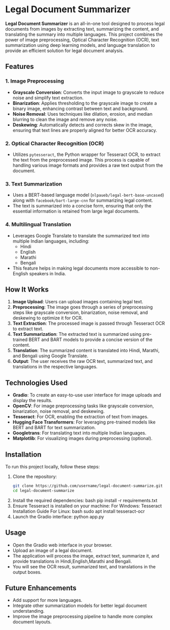 # Legal Document Summarizer

**Legal Document Summarizer** is an all-in-one tool designed to process legal documents from images by extracting text, summarizing the content, and translating the summary into multiple languages. This project combines the power of image preprocessing, Optical Character Recognition (OCR), text summarization using deep learning models, and language translation to provide an efficient solution for legal document analysis.

## Features

### 1. Image Preprocessing
- **Grayscale Conversion**: Converts the input image to grayscale to reduce noise and simplify text extraction.
- **Binarization**: Applies thresholding to the grayscale image to create a binary image, enhancing contrast between text and background.
- **Noise Removal**: Uses techniques like dilation, erosion, and median blurring to clean the image and remove any noise.
- **Deskewing**: Automatically detects and corrects skew in the image, ensuring that text lines are properly aligned for better OCR accuracy.

### 2. Optical Character Recognition (OCR)
- Utilizes `pytesseract`, the Python wrapper for Tesseract OCR, to extract the text from the preprocessed image. This process is capable of handling various image formats and provides a raw text output from the document.

### 3. Text Summarization
- Uses a BERT-based language model (`nlpaueb/legal-bert-base-uncased`) along with `facebook/bart-large-cnn` for summarizing legal content.
- The text is summarized into a concise form, ensuring that only the essential information is retained from large legal documents.

### 4. Multilingual Translation
- Leverages Google Translate to translate the summarized text into multiple Indian languages, including:
  - Hindi
  - English
  - Marathi
  - Bengali
- This feature helps in making legal documents more accessible to non-English speakers in India.

## How It Works

1. **Image Upload**: Users can upload images containing legal text.
2. **Preprocessing**: The image goes through a series of preprocessing steps like grayscale conversion, binarization, noise removal, and deskewing to optimize it for OCR.
3. **Text Extraction**: The processed image is passed through Tesseract OCR to extract text.
4. **Text Summarization**: The extracted text is summarized using pre-trained BERT and BART models to provide a concise version of the content.
5. **Translation**: The summarized content is translated into Hindi, Marathi, and Bengali using Google Translate.
6. **Output**: The user receives the raw OCR text, summarized text, and translations in the respective languages.

## Technologies Used

- **Gradio**: To create an easy-to-use user interface for image uploads and display the results.
- **OpenCV**: For image preprocessing tasks like grayscale conversion, binarization, noise removal, and deskewing.
- **Tesseract**: For OCR, enabling the extraction of text from images.
- **Hugging Face Transformers**: For leveraging pre-trained models like BERT and BART for text summarization.
- **Googletrans**: For translating text into multiple Indian languages.
- **Matplotlib**: For visualizing images during preprocessing (optional).

## Installation

To run this project locally, follow these steps:

1. Clone the repository:
   ```bash
   git clone https://github.com/username/legal-document-summarize.git
   cd legal-document-summarize
2. Install the required dependencies:
    bash
    pip install -r requirements.txt
3. Ensure Tesseract is installed on your machine:
    For Windows: Tesseract Installation Guide
    For Linux:
    bash
    sudo apt install tesseract-ocr
4. Launch the Gradio interface:
    python app.py

## Usage
- Open the Gradio web interface in your browser.
- Upload an image of a legal document.
- The application will process the image, extract text, summarize it, and provide translations in Hindi,English,Marathi and Bengali.
- You will see the OCR result, summarized text, and translations in the output boxes.

## Future Enhancements
- Add support for more languages.
- Integrate other summarization models for better legal document understanding.
- Improve the image preprocessing pipeline to handle more complex document layouts.


